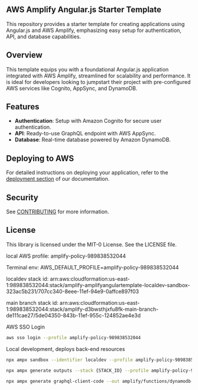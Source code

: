 ## AWS Amplify Angular.js Starter Template

This repository provides a starter template for creating applications using Angular.js and AWS Amplify, emphasizing easy setup for authentication, API, and database capabilities.

## Overview

This template equips you with a foundational Angular.js application integrated with AWS Amplify, streamlined for scalability and performance. It is ideal for developers looking to jumpstart their project with pre-configured AWS services like Cognito, AppSync, and DynamoDB.

## Features

- **Authentication**: Setup with Amazon Cognito for secure user authentication.
- **API**: Ready-to-use GraphQL endpoint with AWS AppSync.
- **Database**: Real-time database powered by Amazon DynamoDB.

## Deploying to AWS

For detailed instructions on deploying your application, refer to the [deployment section](https://docs.amplify.aws/angular/start/quickstart/#deploy-a-fullstack-app-to-aws) of our documentation.

## Security

See [CONTRIBUTING](CONTRIBUTING.md#security-issue-notifications) for more information.

## License

This library is licensed under the MIT-0 License. See the LICENSE file.

local AWS profile:
amplify-policy-989838532044

Terminal env:
AWS_DEFAULT_PROFILE=amplify-policy-989838532044

localdev stack id:
arn:aws:cloudformation:us-east-1:989838532044:stack/amplify-amplifyangulartemplate-localdev-sandbox-323ac5b231/707cc340-8eee-11ef-94e9-0affce897f03

main branch stack id:
arn:aws:cloudformation:us-east-1:989838532044:stack/amplify-d3bwsthjxfu8fk-main-branch-de111cae27/5de04350-843b-11ef-955c-124852ae4e3d

AWS SSO Login
```bash
aws sso login --profile amplify-policy-989838532044
```

Local development, deploys back-end resources
```bash
npx ampx sandbox --identifier localdev --profile amplify-policy-989838532044
```

```bash
npx ampx generate outputs --stack {STACK_ID} --profile amplify-policy-989838532044
```

```bash
npx ampx generate graphql-client-code --out amplify/functions/dynamodb-trigger/graphql --stack {STACK_ID} --profile amplify-policy-989838532044
```
